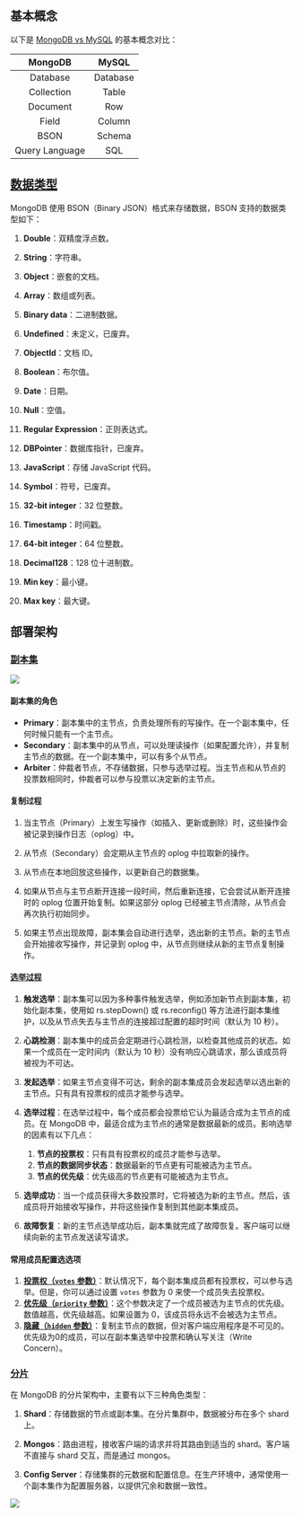 ## 基本概念

以下是 [MongoDB vs MySQL](https://www.mongodb.com/docs/manual/reference/sql-comparison/) 的基本概念对比：

|    MongoDB     |  MySQL   |
| :------------: | :------: |
|    Database    | Database |
|   Collection   |  Table   |
|    Document    |   Row    |
|     Field      |  Column  |
|      BSON      |  Schema  |
| Query Language |   SQL    |

## [数据类型](https://www.mongodb.com/docs/manual/reference/bson-types/)

MongoDB 使用 BSON（Binary JSON）格式来存储数据，BSON 支持的数据类型如下：

1. **Double**：双精度浮点数。

2. **String**：字符串。

3. **Object**：嵌套的文档。

4. **Array**：数组或列表。

5. **Binary data**：二进制数据。

6. **Undefined**：未定义，已废弃。

7. **ObjectId**：文档 ID。

8. **Boolean**：布尔值。

9. **Date**：日期。

10. **Null**：空值。

11. **Regular Expression**：正则表达式。

12. **DBPointer**：数据库指针，已废弃。

13. **JavaScript**：存储 JavaScript 代码。

14. **Symbol**：符号，已废弃。

15. **32-bit integer**：32 位整数。

16. **Timestamp**：时间戳。

17. **64-bit integer**：64 位整数。

18. **Decimal128**：128 位十进制数。

19. **Min key**：最小键。

20. **Max key**：最大键。

## 部署架构

### [副本集](https://www.mongodb.com/docs/manual/replication/)

![](https://www.mongodb.com/docs/manual/images/replica-set-primary-with-two-secondaries.bakedsvg.svg)

#### 副本集的角色

- **Primary**：副本集中的主节点，负责处理所有的写操作。在一个副本集中，任何时候只能有一个主节点。
- **Secondary**：副本集中的从节点，可以处理读操作（如果配置允许），并复制主节点的数据。在一个副本集中，可以有多个从节点。
- **Arbiter**：仲裁者节点，不存储数据，只参与选举过程。当主节点和从节点的投票数相同时，仲裁者可以参与投票以决定新的主节点。

#### 复制过程

1. 当主节点（Primary）上发生写操作（如插入、更新或删除）时，这些操作会被记录到操作日志（oplog）中。

2. 从节点（Secondary）会定期从主节点的 oplog 中拉取新的操作。

3. 从节点在本地回放这些操作，以更新自己的数据集。

4. 如果从节点与主节点断开连接一段时间，然后重新连接，它会尝试从断开连接时的 oplog 位置开始复制。如果这部分 oplog 已经被主节点清除，从节点会再次执行初始同步。

5. 如果主节点出现故障，副本集会自动进行选举，选出新的主节点。新的主节点会开始接收写操作，并记录到 oplog 中，从节点则继续从新的主节点复制操作。

#### [选举过程](https://www.mongodb.com/docs/manual/core/replica-set-elections/)

1. **触发选举**：副本集可以因为多种事件触发选举，例如添加新节点到副本集，初始化副本集，使用如 rs.stepDown() 或 rs.reconfig() 等方法进行副本集维护，以及从节点失去与主节点的连接超过配置的超时时间（默认为 10 秒）。
2. **心跳检测**：副本集中的成员会定期进行心跳检测，以检查其他成员的状态。如果一个成员在一定时间内（默认为 10 秒）没有响应心跳请求，那么该成员将被视为不可达。
3. **发起选举**：如果主节点变得不可达，剩余的副本集成员会发起选举以选出新的主节点。只有具有投票权的成员才能参与选举。
4. **选举过程**：在选举过程中，每个成员都会投票给它认为最适合成为主节点的成员。在 MongoDB 中，最适合成为主节点的通常是数据最新的成员。影响选举的因素有以下几点：
   1. **节点的投票权**：只有具有投票权的成员才能参与选举。
   2. **节点的数据同步状态**：数据最新的节点更有可能被选为主节点。
   3. **节点的优先级**：优先级高的节点更有可能被选为主节点。

5. **选举成功**：当一个成员获得大多数投票时，它将被选为新的主节点。然后，该成员将开始接收写操作，并将这些操作复制到其他副本集成员。
6. **故障恢复**：新的主节点选举成功后，副本集就完成了故障恢复。客户端可以继续向新的主节点发送读写请求。

#### 常用成员配置选选项

1. **[投票权（`votes` 参数）](https://www.mongodb.com/docs/manual/reference/replica-configuration/#mongodb-rsconf-rsconf.members-n-.votes)**：默认情况下，每个副本集成员都有投票权，可以参与选举。但是，你可以通过设置 `votes` 参数为 0 来使一个成员失去投票权。
2. **[优先级（`priority` 参数）](https://www.mongodb.com/docs/manual/reference/replica-configuration/#mongodb-rsconf-rsconf.members-n-.priority)**：这个参数决定了一个成员被选为主节点的优先级。数值越高，优先级越高。如果设置为 0，该成员将永远不会被选为主节点。
3. **[隐藏（`hidden` 参数）](https://www.mongodb.com/docs/manual/reference/replica-configuration/#mongodb-rsconf-rsconf.members-n-.hidden)**：复制主节点的数据，但对客户端应用程序是不可见的。优先级为0的成员，可以在副本集选举中投票和确认写关注（Write Concern）。

### [分片](https://www.mongodb.com/docs/manual/sharding/)

在 MongoDB 的分片架构中，主要有以下三种角色类型：

1. **Shard**：存储数据的节点或副本集。在分片集群中，数据被分布在多个 shard 上。

2. **Mongos**：路由进程，接收客户端的请求并将其路由到适当的 shard。客户端不直接与 shard 交互，而是通过 mongos。

3. **Config Server**：存储集群的元数据和配置信息。在生产环境中，通常使用一个副本集作为配置服务器，以提供冗余和数据一致性。

![](https://www.mongodb.com/docs/manual/images/sharded-cluster-production-architecture.bakedsvg.svg)
